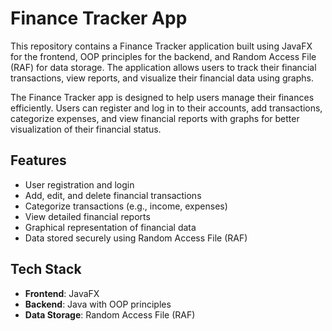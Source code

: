 # Finance Tracker App

This repository contains a Finance Tracker application built using JavaFX for the frontend, OOP principles for the backend, and Random Access File (RAF) for data storage. The application allows users to track their financial transactions, view reports, and visualize their financial data using graphs.

The Finance Tracker app is designed to help users manage their finances efficiently. Users can register and log in to their accounts, add transactions, categorize expenses, and view financial reports with graphs for better visualization of their financial status.

## Features

- User registration and login
- Add, edit, and delete financial transactions
- Categorize transactions (e.g., income, expenses)
- View detailed financial reports
- Graphical representation of financial data
- Data stored securely using Random Access File (RAF)

## Tech Stack

- **Frontend**: JavaFX
- **Backend**: Java with OOP principles
- **Data Storage**: Random Access File (RAF)
